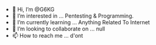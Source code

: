 - 👋 Hi, I’m @G6KG
- 👀 I’m interested in ... Pentesting & Programming.
- 🌱 I’m currently learning ... Anything Related To Internet
- 💞️ I’m looking to collaborate on ... null
- 📫 How to reach me ... d'ont

<!---
G6KG/G6KG is a ✨ special ✨ repository because its `README.md` (this file) appears on your GitHub profile.
You can click the Preview link to take a look at your changes.
--->
